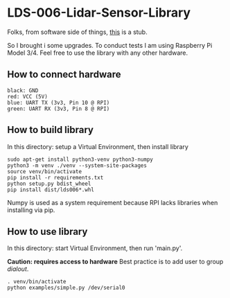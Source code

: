 # LDS-006-Lidar-Sensor-Library

Folks, from software side of things, [this](https://www.jentsch.io/lds-006-lidar-sensor-reverse-engineering/) is a stub.

So I brought i some upgrades. To conduct tests I am using Raspberry Pi Model 3/4. Feel free to use the library with any other hardware.

## How to connect hardware

```
black: GND
red: VCC (5V)
blue: UART TX (3v3, Pin 10 @ RPI)
green: UART RX (3v3, Pin 8 @ RPI)
```

## How to build library

In this directory: setup a Virtual Environment, then install library
```
sudo apt-get install python3-venv python3-numpy
python3 -m venv ./venv --system-site-packages
source venv/bin/activate
pip install -r requirements.txt
python setup.py bdist_wheel
pip install dist/lds006*.whl
```

Numpy is used as a system requirement because RPI lacks libraries when installing via pip.

## How to use  library

In this directory: start Virtual Environment, then run 'main.py'.

**Caution: requires access to hardware** Best practice is to add user to group *dialout*.

```
. venv/bin/activate
python examples/simple.py /dev/serial0
```